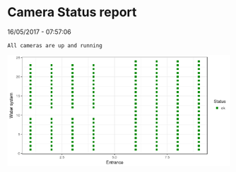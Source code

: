Camera Status report
================
16/05/2017 - 07:57:06

    All cameras are up and running

![](camreport_files/figure-markdown_github/unnamed-chunk-2-1.png)
